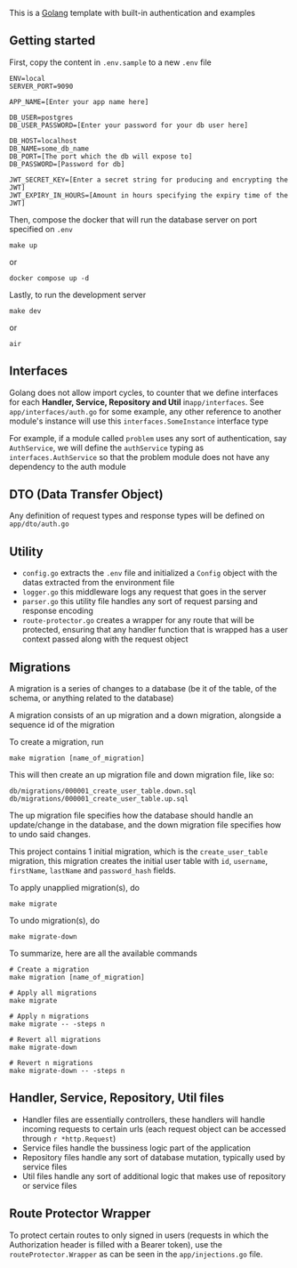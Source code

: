 This is a [Golang](https://go.dev/) template with built-in authentication and examples

## Getting started

First, copy the content in `.env.sample` to a new `.env` file

```
ENV=local
SERVER_PORT=9090

APP_NAME=[Enter your app name here]

DB_USER=postgres
DB_USER_PASSWORD=[Enter your password for your db user here]

DB_HOST=localhost
DB_NAME=some_db_name
DB_PORT=[The port which the db will expose to]
DB_PASSWORD=[Password for db]

JWT_SECRET_KEY=[Enter a secret string for producing and encrypting the JWT]
JWT_EXPIRY_IN_HOURS=[Amount in hours specifying the expiry time of the JWT]
```

Then, compose the docker that will run the database server on port specified on `.env`

```
make up
```

or

```
docker compose up -d
```

Lastly, to run the development server

```
make dev
```

or

```
air
```

## Interfaces

Golang does not allow import cycles, to counter that we define interfaces for each **Handler, Service, Repository and Util** in`app/interfaces`. See `app/interfaces/auth.go` for some example, any other reference to another module's instance will use this `interfaces.SomeInstance` interface type

For example, if a module called `problem` uses any sort of authentication, say `AuthService`, we will define the `authService` typing as `interfaces.AuthService` so that the problem module does not have any dependency to the auth module

## DTO (Data Transfer Object)

Any definition of request types and response types will be defined on `app/dto/auth.go`

## Utility

- `config.go` extracts the `.env` file and initialized a `Config` object with the datas extracted from the environment file
- `logger.go` this middleware logs any request that goes in the server
- `parser.go` this utility file handles any sort of request parsing and response encoding
- `route-protector.go` creates a wrapper for any route that will be protected, ensuring that any handler function that is wrapped has a user context passed along with the request object

## Migrations

A migration is a series of changes to a database (be it of the table, of the schema, or anything related to the database)

A migration consists of an up migration and a down migration, alongside a sequence id of the migration

To create a migration, run

```
make migration [name_of_migration]
```

This will then create an up migration file and down migration file, like so:

```
db/migrations/000001_create_user_table.down.sql
db/migrations/000001_create_user_table.up.sql
```

The up migration file specifies how the database should handle an update/change in the database, and the down migration file specifies how to undo said changes.

This project contains 1 initial migration, which is the `create_user_table` migration, this migration creates the initial user table with `id`, `username`, `firstName`, `lastName` and `password_hash` fields.

To apply unapplied migration(s), do

```
make migrate
```

To undo migration(s), do

```
make migrate-down
```

To summarize, here are all the available commands

```
# Create a migration
make migration [name_of_migration]

# Apply all migrations
make migrate

# Apply n migrations
make migrate -- -steps n

# Revert all migrations
make migrate-down

# Revert n migrations
make migrate-down -- -steps n
```

## Handler, Service, Repository, Util files

- Handler files are essentially controllers, these handlers will handle incoming requests to certain urls (each request object can be accessed through `r *http.Request`)
- Service files handle the bussiness logic part of the application
- Repository files handle any sort of database mutation, typically used by service files
- Util files handle any sort of additional logic that makes use of repository or service files

## Route Protector Wrapper

To protect certain routes to only signed in users (requests in which the Authorization header is filled with a Bearer token), use the `routeProtector.Wrapper` as can be seen in the `app/injections.go` file.
